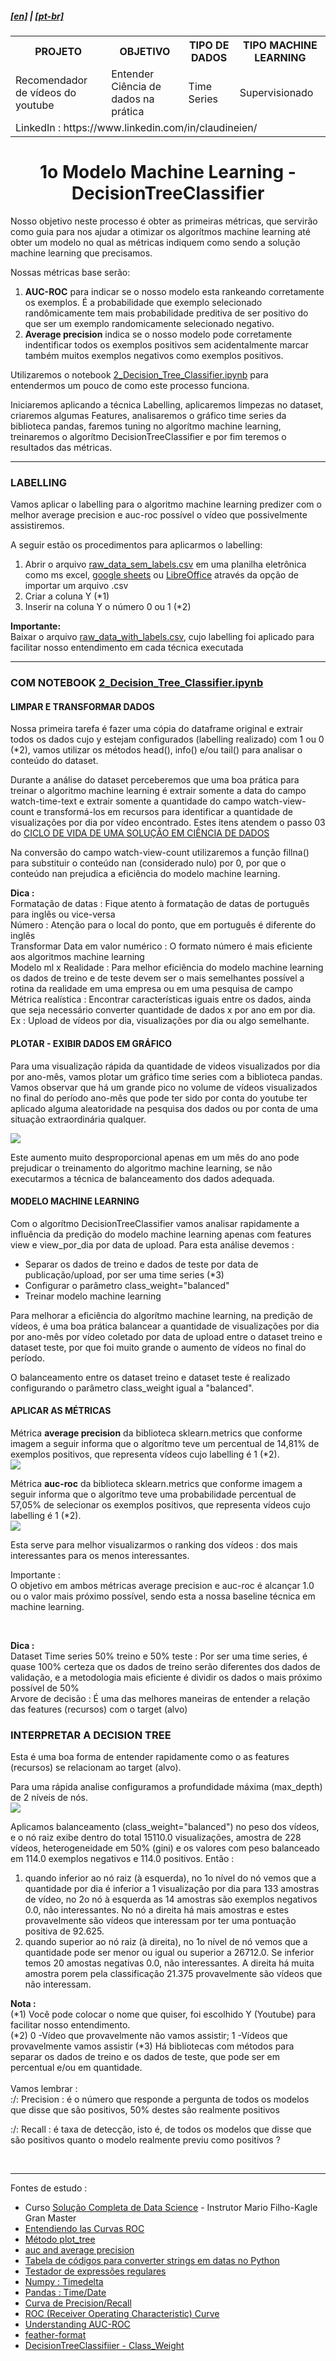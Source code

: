 <h5><a href="blank_">[en]</a> | <a href="blank_">[pt-br]</a>
</h5>
<h5>
<div>
  <table>
    <tr>
      <th>PROJETO</th>
      <th>OBJETIVO</th>
      <th>TIPO DE DADOS</th>
      <th>TIPO MACHINE LEARNING</th>
    </tr>
    <tr>
      <td>Recomendador de vídeos do youtube</td>
      <td>Entender Ciência de dados na prática</td>
      <td>Time Series</td>
      <td>Supervisionado</td>
    </tr>
    <tr>
        <td colspan="4">LinkedIn : https://www.linkedin.com/in/claudineien/</td>
    </tr>
  </table>
</div>
</h5>

<h1 align='center'>1o Modelo Machine Learning - DecisionTreeClassifier</h1>
<p>Nosso objetivo neste processo é obter as primeiras métricas, que servirão como guia para nos ajudar a otimizar os algorítmos machine learning até obter um modelo no qual as métricas indiquem como sendo a solução machine learning que precisamos.</p>
<p>Nossas métricas base serão:
    <ol>
        <li><strong>AUC-ROC</strong> para indicar se o nosso modelo esta rankeando corretamente os exemplos. É a probabilidade que exemplo selecionado randômicamente tem mais probabilidade preditiva de ser positivo do que ser um exemplo randomicamente selecionado negativo.</li>
        <li><strong>Average precision</strong> indica se o nosso modelo pode corretamente indentificar todos os exemplos positivos sem acidentalmente marcar também muitos exemplos negativos como exemplos positivos.</li>
    </ol>
</p>
<p>Utilizaremos o notebook <a href="/1-source-code/2_Decision_Tree_Classifier.ipynb">2_Decision_Tree_Classifier.ipynb</a> para entendermos um pouco de como este processo funciona.</p>
<p>Iniciaremos aplicando a técnica Labelling, aplicaremos limpezas no dataset, criaremos algumas Features, analisaremos o gráfico time series da biblioteca pandas, faremos tuning no algorítmo machine learning, treinaremos o algorítmo DecisionTreeClassifier e por fim teremos o resultados das métricas.</p>

<hr>
<h3>LABELLING</h3>
<p>Vamos aplicar o labelling para o algoritmo machine learning predizer com o melhor average precision e auc-roc possível o vídeo que possivelmente assistiremos.</p>
<p>
A seguir estão os procedimentos para aplicarmos o labelling:
    <ol>
        <li>Abrir o arquivo <a href="/2-dataset">raw_data_sem_labels.csv</a> em uma planilha eletrônica como ms excel, <a href="https://gsuite.google.com/intl/pt-BR/products/sheets/">google sheets</a> ou <a href="https://pt-br.libreoffice.org/descubra/calc/"> LibreOffice</a> através da opção de importar um arquivo .csv</li>
        <li>Criar a coluna Y (*1)</li>
        <li>Inserir na coluna Y o número 0 ou 1 (*2)</li>
    </ol>
</p>
<p><strong>Importante:</strong><br>
Baixar o arquivo <a href="/2-dataset">raw_data_with_labels.csv</a>, cujo labelling foi aplicado para facilitar nosso entendimento em cada técnica executada</p>

<hr>
<h3>COM NOTEBOOK <a href="/1-source-code/2_Decision_Tree_Classifier.ipynb">2_Decision_Tree_Classifier.ipynb</a></h3>
<h4>LIMPAR E TRANSFORMAR DADOS</h4>
<p>Nossa primeira tarefa é fazer uma cópia do dataframe original e extrair todos os dados cujo y estejam configurados (labelling realizado) com 1 ou 0 (*2), vamos utilizar os métodos head(), info() e/ou tail() para analisar o conteúdo do dataset.</p>
<p>Durante a análise do dataset perceberemos que uma boa prática para treinar o algoritmo machine learning é extrair somente a data do campo watch-time-text e extrair somente a quantidade do campo watch-view-count e transformá-los em recursos para identificar a quantidade de visualizações por dia por vídeo encontrado. Estes itens atendem o passo 03 do <a href="/0-ciclo-de-vida.md">CICLO DE VIDA DE UMA SOLUÇÃO EM CIÊNCIA DE DADOS</a></p>
<p>Na conversão do campo watch-view-count utilizaremos a função fillna() para substituir o conteúdo nan (considerado nulo) por 0, por que o conteúdo nan prejudica a eficiência do modelo machine learning.</p>
<p><strong>Dica :</strong><br>
Formatação de datas : Fique atento à formatação de datas de português para inglês ou vice-versa<br>
Número : Atenção para o local do ponto, que em português é diferente do inglês<br>
Transformar Data em valor numérico : O formato número é mais eficiente aos algoritmos machine learning<br>
Modelo ml x Realidade : Para melhor eficiência do modelo machine learning os dados de treino e de teste devem ser o mais semelhantes possível a rotina da realidade em uma empresa ou em uma pesquisa de campo<br>
Métrica realística : Encontrar características iguais entre os dados, ainda que seja necessário converter quantidade de dados x por ano em por dia. Ex : Upload de vídeos por dia, visualizações por dia ou algo semelhante.</p>

<h4>PLOTAR - EXIBIR DADOS EM GRÁFICO</h4>
<p>Para uma visualização rápida da quantidade de videos visualizados por dia por ano-mês, vamos plotar um gráfico time series com a biblioteca pandas. Vamos observar que há um grande pico no volume de vídeos visualizados no final do período ano-mês que pode ter sido por conta do youtube ter aplicado alguma aleatoridade na pesquisa dos dados ou por conta de uma situação extraordinária qualquer.</p>
<img src="/3-images/grafico_video_ano_mes.png">
<p>Este aumento muito desproporcional apenas em um mês do ano pode prejudicar o treinamento do algoritmo machine learning, se não executarmos a técnica de balanceamento dos dados adequada.</p>

<h4>MODELO MACHINE LEARNING</h4>
<p>Com o algorítmo DecisionTreeClassifier vamos analisar rapidamente a influência da predição do modelo machine learning apenas com features view e view_por_dia por data de upload. Para esta análise devemos :
    <ul>
        <li>Separar os dados de treino e dados de teste por data de publicação/upload, por ser uma time series (*3)</li>
        <li>Configurar o parâmetro class_weight="balanced"</li>
        <li>Treinar modelo machine learning</li>
    </ul>
</p>
<p>Para melhorar a eficiência do algorítmo machine learning, na predição de vídeos, é uma boa prática balancear a quantidade de visualizações por dia por ano-mês por vídeo coletado por data de upload entre o dataset treino e dataset teste, por que foi muito grande o aumento de vídeos no final do período.</p>
<p>O balanceamento entre os dataset treino e dataset teste é realizado configurando o parâmetro class_weight igual a "balanced".</p>

<h4>APLICAR AS MÉTRICAS</h4>
<p>Métrica <strong>average precision</strong> da biblioteca sklearn.metrics que conforme imagem a seguir informa que o algorítmo teve um percentual de 14,81% de exemplos positivos, que representa vídeos cujo labelling é 1 (*2).<br>
<img src="/3-images/0dectrecla_aver_prec.png"></p>
<p>Métrica <strong>auc-roc</strong> da biblioteca sklearn.metrics que conforme imagem a seguir informa que o algorítmo teve uma probabilidade percentual de 57,05% de selecionar os exemplos positivos, que representa vídeos cujo labelling é 1 (*2).<br>
<img src="/3-images/0dectrecla_auc_roc.png"></p>
<p>Esta serve para melhor visualizarmos o ranking dos vídeos : dos mais interessantes para os menos interessantes.</p>
<p>Importante :<br>
O objetivo em ambos métricas average precision e auc-roc é alcançar 1.0 ou o valor mais próximo possível, sendo esta a nossa baseline técnica em machine learning.</p>

<br>
<p><strong>Dica :</strong><br>
Dataset Time series 50% treino e 50% teste : Por ser uma time series, é quase 100% certeza que os dados de treino serão diferentes dos dados de validação, e a metodologia mais eficiente é dividir os dados o mais próximo possível de 50%<br>
Arvore de decisão : É uma das melhores maneiras de entender a relação das features (recursos) com o target (alvo)</p>

<h3>INTERPRETAR A DECISION TREE</h3>
<p>Esta é uma boa forma de entender rapidamente como o as features (recursos) se relacionam ao target (alvo).</p>
<p>Para uma rápida analise configuramos a profundidade máxima (max_depth) de 2 níveis de nós.<br>
<img src="/3-images/decisiontree.png"></p>
<p>
Aplicamos balanceamento (class_weight="balanced") no peso dos vídeos, e o nó raiz exibe dentro do total 15110.0 visualizações, amostra de 228 vídeos, heterogeneidade em 50% (gini) e os valores com peso balanceado em 114.0 exemplos negativos e 114.0 positivos. Então :<br>
    <ol>
        <li>quando inferior ao nó raiz (à esquerda), no 1o nível do nó vemos que a quantidade por dia é inferior a 1 visualização por dia para 133 amostras de vídeo, no 2o nó à esquerda as 14 amostras são exemplos negativos 0.0, não interessantes. No nó a direita há mais amostras e estes provavelmente são vídeos que interessam por ter uma pontuação positiva de 92.625.
        </li>
        <li>quando superior ao nó raiz (à direita), no 1o nível de nó vemos que a quantidade pode ser menor ou igual ou superior a 26712.0. Se inferior temos 20 amostas negativas 0.0, não interessantes. A direita há muita amostra porem pela classificação 21.375 provavelmente são vídeos que não interessam.</li>
    </ol>
</p>

<p><strong>Nota :</strong><br>
(*1) Você pode colocar o nome que quiser, foi escolhido Y (Youtube) para facilitar nosso entendimento.<br>
(*2) 0 -Vídeo que provavelmente não vamos assistir; 1 -Vídeos que provavelmente vamos assistir
(*3) Há bibliotecas com métodos para separar os dados de treino e os dados de teste, que pode ser em percentual e/ou em quantidade.<br>
<br>
Vamos lembrar :<br>
:/: Precision : é o número que responde a pergunta de todos os modelos que disse que são positivos, 50% destes são realmente positivos<br>

:/: Recall : é taxa de detecção, isto é, de todos os modelos que disse que são positivos quanto o modelo realmente previu como positivos ?
</p>

<br>
<hr>
<p>Fontes de estudo :
    <ul>
        <li>Curso <a href="https://curso.mariofilho.com/">   
        Solução Completa de Data Science</a> - Instrutor Mario Filho-Kagle Gran Master</li>
        <li><a href="https://www.youtube.com/watch?v=Y1XAP6omGzo">Entendiendo las Curvas ROC</a></li>
        <li><a href="https://scikit-learn.org/stable/modules/generated/sklearn.tree.plot_tree.html">Método plot_tree</a></li>
        <li><a href="https://glassboxmedicine.com/2020/07/14/the-complete-guide-to-auc-and-average-precision-simulations-and-visualizations/">auc and average precision</a></li>
        <li><a href="https://strftime.org/">Tabela de códigos para converter strings em datas no Python</a></li>
        <li><a href="http://gskinner.com/RegExr/">Testador de expressões regulares</a></li>
        <li><a href="https://numpy.org/doc/stable/reference/arrays.datetime.html">Numpy : Timedelta</a></li>
        <li><a href="https://pandas.pydata.org/pandas-docs/stable/user_guide/timeseries.html">Pandas : Time/Date</a></li>
        <li><a href="https://scikit-learn.org/stable/auto_examples/model_selection/plot_precision_recall.html#sphx-glr-auto-examples-model-selection-plot-precision-recall-py">Curva de Precision/Recall</a></li>
        <li><a href="https://scikit-learn.org/stable/modules/model_evaluation.html#roc-metrics">ROC (Receiver Operating Characteristic) Curve</a></li>
        <li><a href="https://towardsdatascience.com/understanding-auc-roc-curve-68b2303cc9c5">Understanding AUC-ROC</a></li>
        <li><a href="https://pypi.org/project/feather-format/">feather-format</a></li>
        <li><a href="https://machinelearningmastery.com/cost-sensitive-decision-trees-for-imbalanced-classification/#:~:text=The%20decision%20tree%20algorithm%20is,perform%20well%20on%20imbalanced%20datasets.&text=How%20the%20decision%20tree%20algorithm,class%20weight%20when%20selecting%20splits.">DecisionTreeClassifiier - Class_Weight</a></li>
    </ul>
</p>